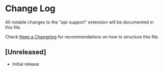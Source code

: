 # Change Log

All notable changes to the "api-support" extension will be documented in this file.

Check [Keep a Changelog](http://keepachangelog.com/) for recommendations on how to structure this file.

## [Unreleased]

- Initial release